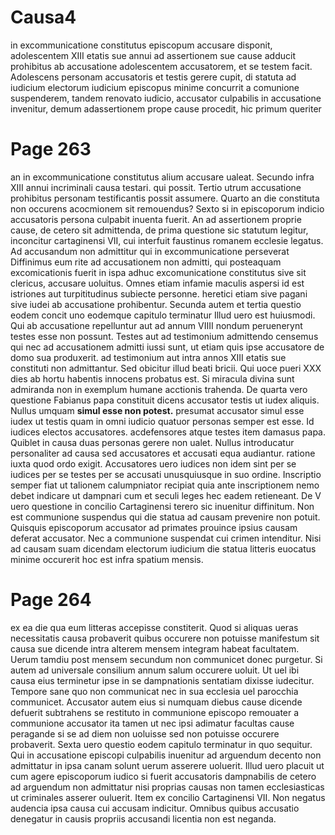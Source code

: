 # Causa4
in excommunicatione constitutus episcopum accusare disponit, adolescentem XIII etatis sue annui ad assertionem sue cause adducit prohibitus ab accusatione adolescentem accusatorem, et se testem facit. Adolescens personam accusatoris et testis gerere cupit, di statuta ad iudicium electorum iudicium episcopus minime concurrit a comunione suspenderem, tandem renovato iudicio, accusator culpabilis in accusatione invenitur, demum adassertionem prope cause procedit, hic primum queriter

# Page 263
an in excommunicatione constitutus alium accusare ualeat. Secundo infra XIII annui incriminali causa testari. qui possit. Tertio utrum accusatione prohibitus personam testificantis possit assumere. Quarto an die constituta non occurens acocmionem sit remouendus? Sexto si in episcoporum indicio accusatoris persona culpabit inuenta fuerit. An ad assertionem proprie cause, de cetero sit admittenda, de prima questione sic statutum legitur, inconcitur cartaginensi VII, cui interfuit faustinus romanem ecclesie legatus. Ad accusandum non admittitur qui in excommunicatione perseverat Diffinimus eum rite ad accusationem non admitti, qui posteaquam excomicationis fuerit in ispa adhuc excomunicatione constitutus sive sit clericus, accusare uoluitus. Omnes etiam infamie maculis aspersi id est istriones aut turpititudinus subiecte personne. heretici etiam sive pagani sive iudei ab accusatione prohibentur. Secunda autem et tertia questio eodem concit uno eodemque capitulo terminatur Illud uero est huiusmodi. Qui ab accusatione repelluntur aut ad annum VIIII nondum peruenerynt testes esse non possunt. Testes aut ad testimonium admittendo censemus qui nec ad accusationem admitti iussi sunt, ut etiam quis ipse accusatore de domo sua produxerit. ad testimonium aut intra annos XIII etatis sue constituti non admittantur. Sed obicitur illud beati bricii. Qui uoce pueri XXX dies ab hortu habentis innocens probatus est. Si miracula divina sunt admiranda non in exemplum humane acctionis trahenda. De quarta vero questione Fabianus papa constituit dicens accusator testis ut iudex aliquis. Nullus umquam **simul esse non potest.** presumat accusator simul esse iudex ut testis quam in omni iudicio quatuor personas semper est esse. Id iudices electos accusatores. acdefensores atque testes item damasus papa. Quiblet in causa duas personas gerere non ualet. Nullus introducatur personaliter ad causa sed accusatores et accusati equa audiantur. ratione iuxta quod ordo exigit. Accusatores uero iudices non idem sint per se iudices per se testes per se accusati unusquiusque in suo ordine. Inscriptio semper fiat ut talionem calumpniator recipiat quia ante inscriptionem nemo debet indicare ut dampnari cum et seculi leges hec eadem retieneant. De V uero questione in concilio Cartaginensi terero sic inuenitur diffinitum. Non est communione suspendus qui die statua ad causam prevenire non potuit. Quisquis episcoporum accusator ad primates prouince ipsius causam deferat accusator. Nec a communione suspendat cui crimen intenditur. Nisi ad causam suam dicendam electorum iudicium die statua litteris euocatus minime occurerit hoc est infra spatium mensis.

# Page 264
ex ea die qua eum litteras accepisse constiterit. Quod si aliquas ueras necessitatis causa probaverit quibus occurere non potuisse manifestum sit causa sue dicende intra alterem mensem integram habeat facultatem. Uerum tamdiu post mensem secundum non communicet donec purgetur. Si autem ad universale consilium annum salum occurere uoluit. Ut uel ibi causa eius terminetur ipse in se dampnationis sentatiam dixisse iudecitur. Tempore sane quo non communicat nec in sua ecclesia uel parocchia communicet. Accusator autem eius si numquam diebus cause dicende defuerit subtrahens se restituto in communione episcopo remouater a communione accusator ita tamen ut nec ipsi adimatur facultas cause peragande si se ad diem non uoluisse sed non potuisse occurere probaverit. Sexta uero questio eodem capitulo terminatur in quo sequitur. Qui in accusatione episcopi culpabilis inuenitur ad arguendum decento non admittatur in ipsa canam solunt uerum asserere uoluerit. Illud uero placuit ut cum agere episcoporum iudico si fuerit accusatoris dampnabilis de cetero ad arguendum non admittatur nisi proprias causas non tamen ecclesiasticas ut criminales asserer ouluerit. Item ex concilio Cartaginensi VII. Non negatus audencia ipsa causa cui accusam indicitur. Omnibus quibus accusatio denegatur in causis propriis accusandi licentia non est neganda. 
